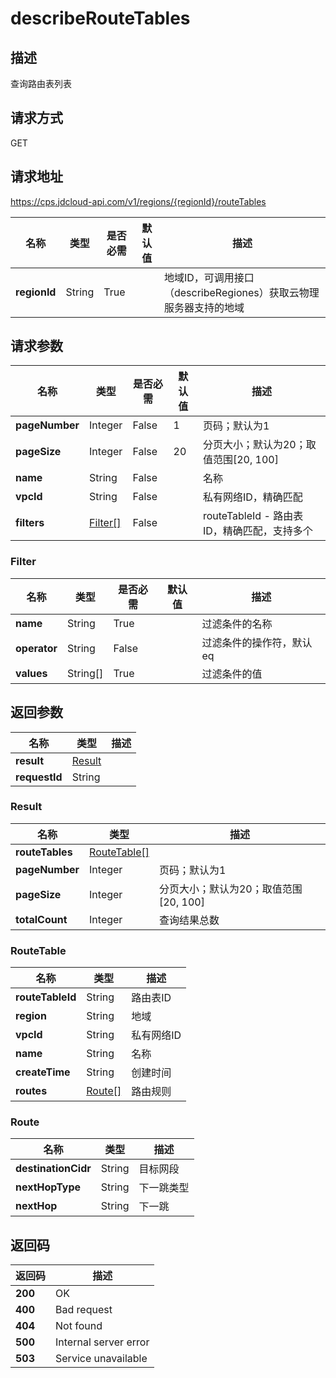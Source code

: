 # describeRouteTables


## 描述
查询路由表列表

## 请求方式
GET

## 请求地址
https://cps.jdcloud-api.com/v1/regions/{regionId}/routeTables

|名称|类型|是否必需|默认值|描述|
|---|---|---|---|---|
|**regionId**|String|True| |地域ID，可调用接口（describeRegiones）获取云物理服务器支持的地域|

## 请求参数
|名称|类型|是否必需|默认值|描述|
|---|---|---|---|---|
|**pageNumber**|Integer|False|1|页码；默认为1|
|**pageSize**|Integer|False|20|分页大小；默认为20；取值范围[20, 100]|
|**name**|String|False| |名称|
|**vpcId**|String|False| |私有网络ID，精确匹配|
|**filters**|[Filter[]](#filter)|False| |routeTableId - 路由表ID，精确匹配，支持多个<br>|

### <div id="Filter">Filter</div>
|名称|类型|是否必需|默认值|描述|
|---|---|---|---|---|
|**name**|String|True| |过滤条件的名称|
|**operator**|String|False| |过滤条件的操作符，默认eq|
|**values**|String[]|True| |过滤条件的值|

## 返回参数
|名称|类型|描述|
|---|---|---|
|**result**|[Result](#result)| |
|**requestId**|String| |

### <div id="Result">Result</div>
|名称|类型|描述|
|---|---|---|
|**routeTables**|[RouteTable[]](#routetable)| |
|**pageNumber**|Integer|页码；默认为1|
|**pageSize**|Integer|分页大小；默认为20；取值范围[20, 100]|
|**totalCount**|Integer|查询结果总数|
### <div id="RouteTable">RouteTable</div>
|名称|类型|描述|
|---|---|---|
|**routeTableId**|String|路由表ID|
|**region**|String|地域|
|**vpcId**|String|私有网络ID|
|**name**|String|名称|
|**createTime**|String|创建时间|
|**routes**|[Route[]](#route)|路由规则|
### <div id="Route">Route</div>
|名称|类型|描述|
|---|---|---|
|**destinationCidr**|String|目标网段|
|**nextHopType**|String|下一跳类型|
|**nextHop**|String|下一跳|

## 返回码
|返回码|描述|
|---|---|
|**200**|OK|
|**400**|Bad request|
|**404**|Not found|
|**500**|Internal server error|
|**503**|Service unavailable|
